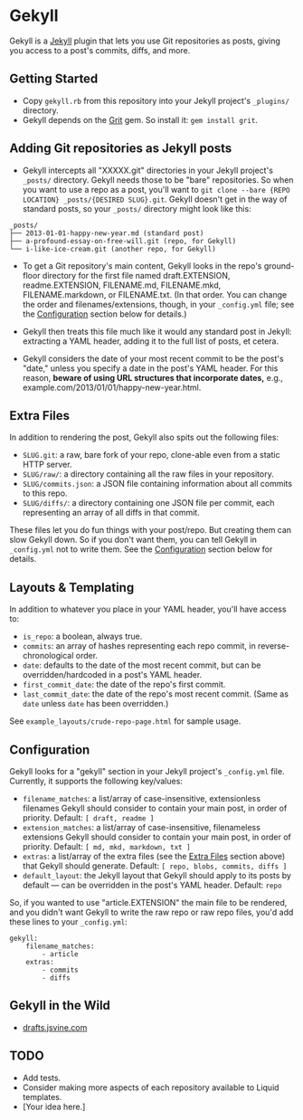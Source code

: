 # Gekyll

Gekyll is a [Jekyll](https://github.com/mojombo/jekyll/) plugin that lets you use Git repositories as posts, giving you access to a post's commits, diffs, and more.

## Getting Started

- Copy `gekyll.rb` from this repository into your Jekyll project's `_plugins/` directory.
- Gekyll depends on the [Grit](https://github.com/mojombo/grit/) gem. So install it: `gem install grit`.

## Adding Git repositories as Jekyll posts

- Gekyll intercepts all "XXXXX.git" directories in your Jekyll project's `_posts/` directory. Gekyll needs those to be "bare" repositories. So when you want to use a repo as a post, you'll want to `git clone --bare {REPO LOCATION} _posts/{DESIRED SLUG}.git`. Gekyll doesn't get in the way of standard posts, so your `_posts/` directory might look like this:

```
_posts/
├── 2013-01-01-happy-new-year.md (standard post)
├── a-profound-essay-on-free-will.git (repo, for Gekyll)
└── i-like-ice-cream.git (another repo, for Gekyll)
```	

- To get a Git repository's main content, Gekyll looks in the repo's ground-floor directory for the first file named draft.EXTENSION, readme.EXTENSION, FILENAME.md, FILENAME.mkd, FILENAME.markdown, or FILENAME.txt. (In that order. You can change the order and filenames/extensions, though, in your `_config.yml` file; see the [Configuration](#configuration) section below for details.)

- Gekyll then treats this file much like it would any standard post in Jekyll: extracting a YAML header, adding it to the full list of posts, et cetera.

- Gekyll considers the date of your most recent commit to be the post's "date," unless you specify a date in the post's YAML header. For this reason, __beware of using URL structures that incorporate dates,__ e.g., example.com/2013/01/01/happy-new-year.html.

## Extra Files

In addition to rendering the post, Gekyll also spits out the following files:

- `SLUG.git`: a raw, bare fork of your repo, clone-able even from a static HTTP server.
- `SLUG/raw/`: a directory containing all the raw files in your repository.
- `SLUG/commits.json`: a JSON file containing information about all commits to this repo.
- `SLUG/diffs/`: a directory containing one JSON file per commit, each representing an array of all diffs in that commit.

These files let you do fun things with your post/repo. But creating them can slow Gekyll down. So if you don't want them, you can tell Gekyll in `_config.yml` not to write them. See the [Configuration](#configuration) section below for details.

## Layouts & Templating

In addition to whatever you place in your YAML header, you'll have access to:

- `is_repo`: a boolean, always true.
- `commits`: an array of hashes representing each repo commit, in reverse-chronological order.
- `date`: defaults to the date of the most recent commit, but can be overridden/hardcoded in a post's YAML header.
- `first_commit_date`: the date of the repo's first commit.
- `last_commit_date`: the date of the repo's most recent commit. (Same as `date` unless `date` has been overridden.)

See `example_layouts/crude-repo-page.html` for sample usage.

## Configuration

Gekyll looks for a "gekyll" section in your Jekyll project's `_config.yml` file. Currently, it supports the following key/values:

- `filename_matches`: a list/array of case-insensitive, extensionless filenames Gekyll should consider to contain your main post, in order of priority. Default: `[ draft, readme ]`
- `extension_matches`: a list/array of case-insensitive, filenameless extensions Gekyll should consider to contain your main post, in order of priority. Default: `[ md, mkd, markdown, txt ]`
- `extras`: a list/array of the extra files (see the [Extra Files](#extra-files) section above) that Gekyll should generate. Default: `[ repo, blobs, commits, diffs ]`
- `default_layout`: the Jekyll layout that Gekyll should apply to its posts by default — can be overridden in the post's YAML header. Default: `repo`

So, if you wanted to use "article.EXTENSION" the main file to be rendered, and you didn't want Gekyll to write the raw repo or raw  repo files, you'd add these lines to your `_config.yml`:

```
gekyll:
	filename_matches:
		- article
	extras:
		- commits
		- diffs
```

## Gekyll in the Wild

- [drafts.jsvine.com](http://drafts.jsvine.com/)

## TODO

- Add tests.
- Consider making more aspects of each repository available to Liquid templates.
- [Your idea here.]
